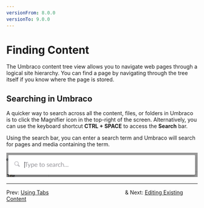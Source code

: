 ```yaml
---
versionFrom: 8.0.0
versionTo: 9.0.0
---
```


# Finding Content

The Umbraco content tree view allows you to navigate web pages through a logical site hierarchy. You can find a page by navigating through the tree itself if you know where the page is stored.

## Searching in Umbraco

A quicker way to search across all the content, files, or folders in Umbraco is to click the Magnifier icon in the top-right of the screen. Alternatively, you can use the keyboard shortcut **CTRL + SPACE** to access the **Search** bar.

Using the search bar, you can enter a search term and Umbraco will search for pages and media containing the term.

![search.jpg](images/search-bar-v9.png)

---

Prev: [Using Tabs](../Adding-Tabs/index.md) &emsp; &emsp; &emsp; &emsp; &emsp; &emsp; &emsp; &emsp; &emsp; &emsp; &emsp; & Next: [Editing Existing Content](../Editing-Existing-Content/index.md)

